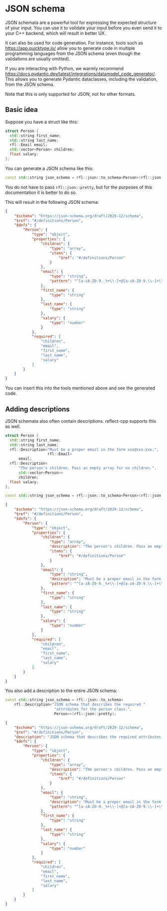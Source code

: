 # JSON schema

JSON schemata are a powerful tool for expressing the expected structure of your input. You can use it to validate your input before you even send it to your C++ backend, which will result in better UX.

It can also be used for code generation. For instance, tools such as https://app.quicktype.io/ allow you to generate code in multiple programming languages from the JSON schema (even though the validations are usually omitted). 

If you are interacting with Python, we warmly recommend https://docs.pydantic.dev/latest/integrations/datamodel_code_generator/. This allows you to generate Pydantic dataclasses, including the validation, from the JSON schema.

Note that this is only supported for JSON, not for other formats.

## Basic idea

Suppose you have a struct like this:

```cpp
struct Person {
  std::string first_name;
  std::string last_name;
  rfl::Email email;
  std::vector<Person> children;
  float salary;
};
```

You can generate a JSON schema like this:

```cpp
const std::string json_schema = rfl::json::to_schema<Person>(rfl::json::pretty);
```

You do not have to pass `rfl::json::pretty`, but for the purposes of this documentation it is better to do so.

This will result in the following JSON schema:

```json
{
    "$schema": "https://json-schema.org/draft/2020-12/schema",
    "$ref": "#/definitions/Person",
    "$defs": {
        "Person": {
            "type": "object",
            "properties": {
                "children": {
                    "type": "array",
                    "items": {
                        "$ref": "#/definitions/Person"
                    }
                },
                "email": {
                    "type": "string",
                    "pattern": "^[a-zA-Z0-9._%+\\-]+@[a-zA-Z0-9.\\-]+\\.[a-zA-Z]{2,}$"
                },
                "first_name": {
                    "type": "string"
                },
                "last_name": {
                    "type": "string"
                },
                "salary": {
                    "type": "number"
                }
            },
            "required": [
                "children",
                "email",
                "first_name",
                "last_name",
                "salary"
            ]
        }
    }
}
```

You can insert this into the tools mentioned above and see the generated code.

## Adding descriptions

JSON schemata also often contain descriptions. reflect-cpp supports this as well.

```cpp
struct Person {
  std::string first_name;
  std::string last_name;
  rfl::Description<"Must be a proper email in the form xxx@xxx.xxx.",
                   rfl::Email>
      email;
  rfl::Description<
      "The person's children. Pass an empty array for no children.",
      std::vector<Person>>
      children;
  float salary;
};
```

```cpp
const std::string json_schema = rfl::json::to_schema<Person>(rfl::json::pretty);
```

```json
{
    "$schema": "https://json-schema.org/draft/2020-12/schema",
    "$ref": "#/definitions/Person",
    "$defs": {
        "Person": {
            "type": "object",
            "properties": {
                "children": {
                    "type": "array",
                    "description": "The person's children. Pass an empty array for no children.",
                    "items": {
                        "$ref": "#/definitions/Person"
                    }
                },
                "email": {
                    "type": "string",
                    "description": "Must be a proper email in the form xxx@xxx.xxx.",
                    "pattern": "^[a-zA-Z0-9._%+\\-]+@[a-zA-Z0-9.\\-]+\\.[a-zA-Z]{2,}$"
                },
                "first_name": {
                    "type": "string"
                },
                "last_name": {
                    "type": "string"
                },
                "salary": {
                    "type": "number"
                }
            },
            "required": [
                "children",
                "email",
                "first_name",
                "last_name",
                "salary"
            ]
        }
    }
}
```

You also add a description to the entire JSON schema:

```cpp
const std::string json_schema = rfl::json::to_schema<
    rfl::Description<"JSON schema that describes the required "
                      "attributes for the person class.",
                      Person>>(rfl::json::pretty);
```

```json
{
    "$schema": "https://json-schema.org/draft/2020-12/schema",
    "$ref": "#/definitions/Person",
    "description": "JSON schema that describes the required attributes for the person class.",
    "$defs": {
        "Person": {
            "type": "object",
            "properties": {
                "children": {
                    "type": "array",
                    "description": "The person's children. Pass an empty array for no children.",
                    "items": {
                        "$ref": "#/definitions/Person"
                    }
                },
                "email": {
                    "type": "string",
                    "description": "Must be a proper email in the form xxx@xxx.xxx.",
                    "pattern": "^[a-zA-Z0-9._%+\\-]+@[a-zA-Z0-9.\\-]+\\.[a-zA-Z]{2,}$"
                },
                "first_name": {
                    "type": "string"
                },
                "last_name": {
                    "type": "string"
                },
                "salary": {
                    "type": "number"
                }
            },
            "required": [
                "children",
                "email",
                "first_name",
                "last_name",
                "salary"
            ]
        }
    }
}
```
